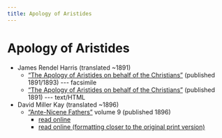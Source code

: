 ```yaml
---
title: Apology of Aristides
---
```


# Apology of Aristides

* James Rendel Harris (translated ~1891)
  * [“The Apology of Aristides on behalf of the Christians”](https://archive.org/details/apologyofaristid00arisrich) (published 1891/1893) --- facsimile
  * [“The Apology of Aristides on behalf of the Christians”](http://www.tertullian.org/fathers/index.htm#Aristides) (published 1891) --- text/HTML
* David Miller Kay (translated ~1896)
  * [“Ante-Nicene Fathers”](anf.html) volume 9 (published 1896)
    * [read online](http://www.ccel.org/ccel/schaff/anf09.xiii.i.html)
    * [read online (formatting closer to the original print version)](http://www.tertullian.org/fathers/aristides_02_trans.htm)
